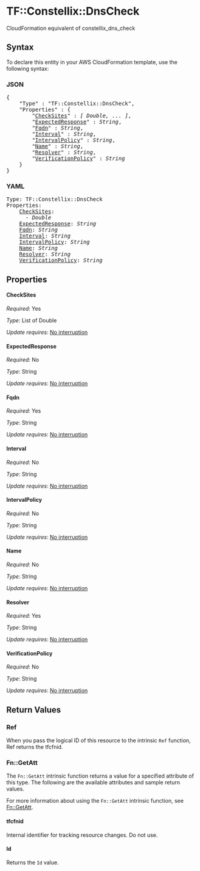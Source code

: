 # TF::Constellix::DnsCheck

CloudFormation equivalent of constellix_dns_check

## Syntax

To declare this entity in your AWS CloudFormation template, use the following syntax:

### JSON

<pre>
{
    "Type" : "TF::Constellix::DnsCheck",
    "Properties" : {
        "<a href="#checksites" title="CheckSites">CheckSites</a>" : <i>[ Double, ... ]</i>,
        "<a href="#expectedresponse" title="ExpectedResponse">ExpectedResponse</a>" : <i>String</i>,
        "<a href="#fqdn" title="Fqdn">Fqdn</a>" : <i>String</i>,
        "<a href="#interval" title="Interval">Interval</a>" : <i>String</i>,
        "<a href="#intervalpolicy" title="IntervalPolicy">IntervalPolicy</a>" : <i>String</i>,
        "<a href="#name" title="Name">Name</a>" : <i>String</i>,
        "<a href="#resolver" title="Resolver">Resolver</a>" : <i>String</i>,
        "<a href="#verificationpolicy" title="VerificationPolicy">VerificationPolicy</a>" : <i>String</i>
    }
}
</pre>

### YAML

<pre>
Type: TF::Constellix::DnsCheck
Properties:
    <a href="#checksites" title="CheckSites">CheckSites</a>: <i>
      - Double</i>
    <a href="#expectedresponse" title="ExpectedResponse">ExpectedResponse</a>: <i>String</i>
    <a href="#fqdn" title="Fqdn">Fqdn</a>: <i>String</i>
    <a href="#interval" title="Interval">Interval</a>: <i>String</i>
    <a href="#intervalpolicy" title="IntervalPolicy">IntervalPolicy</a>: <i>String</i>
    <a href="#name" title="Name">Name</a>: <i>String</i>
    <a href="#resolver" title="Resolver">Resolver</a>: <i>String</i>
    <a href="#verificationpolicy" title="VerificationPolicy">VerificationPolicy</a>: <i>String</i>
</pre>

## Properties

#### CheckSites

_Required_: Yes

_Type_: List of Double

_Update requires_: [No interruption](https://docs.aws.amazon.com/AWSCloudFormation/latest/UserGuide/using-cfn-updating-stacks-update-behaviors.html#update-no-interrupt)

#### ExpectedResponse

_Required_: No

_Type_: String

_Update requires_: [No interruption](https://docs.aws.amazon.com/AWSCloudFormation/latest/UserGuide/using-cfn-updating-stacks-update-behaviors.html#update-no-interrupt)

#### Fqdn

_Required_: Yes

_Type_: String

_Update requires_: [No interruption](https://docs.aws.amazon.com/AWSCloudFormation/latest/UserGuide/using-cfn-updating-stacks-update-behaviors.html#update-no-interrupt)

#### Interval

_Required_: No

_Type_: String

_Update requires_: [No interruption](https://docs.aws.amazon.com/AWSCloudFormation/latest/UserGuide/using-cfn-updating-stacks-update-behaviors.html#update-no-interrupt)

#### IntervalPolicy

_Required_: No

_Type_: String

_Update requires_: [No interruption](https://docs.aws.amazon.com/AWSCloudFormation/latest/UserGuide/using-cfn-updating-stacks-update-behaviors.html#update-no-interrupt)

#### Name

_Required_: No

_Type_: String

_Update requires_: [No interruption](https://docs.aws.amazon.com/AWSCloudFormation/latest/UserGuide/using-cfn-updating-stacks-update-behaviors.html#update-no-interrupt)

#### Resolver

_Required_: Yes

_Type_: String

_Update requires_: [No interruption](https://docs.aws.amazon.com/AWSCloudFormation/latest/UserGuide/using-cfn-updating-stacks-update-behaviors.html#update-no-interrupt)

#### VerificationPolicy

_Required_: No

_Type_: String

_Update requires_: [No interruption](https://docs.aws.amazon.com/AWSCloudFormation/latest/UserGuide/using-cfn-updating-stacks-update-behaviors.html#update-no-interrupt)

## Return Values

### Ref

When you pass the logical ID of this resource to the intrinsic `Ref` function, Ref returns the tfcfnid.

### Fn::GetAtt

The `Fn::GetAtt` intrinsic function returns a value for a specified attribute of this type. The following are the available attributes and sample return values.

For more information about using the `Fn::GetAtt` intrinsic function, see [Fn::GetAtt](https://docs.aws.amazon.com/AWSCloudFormation/latest/UserGuide/intrinsic-function-reference-getatt.html).

#### tfcfnid

Internal identifier for tracking resource changes. Do not use.

#### Id

Returns the <code>Id</code> value.

